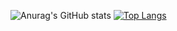 ![Anurag's GitHub stats](https://github-readme-stats.vercel.app/api?username=edelweiss2&show_icons=true&theme=dracula)
[![Top Langs](https://github-readme-stats.vercel.app/api/top-langs/?username=edelweiss2)](https://github.com/anuraghazra/github-readme-stats)